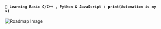#### `🚀 Learning Basic C/C++ , Python & JavaScript । print(Automation is my ❤)` 

![Roadmap Image](https://roadmap.sh/card/wide/68248ea62755c70244fdcc1c?variant=light&t=20250526)


<!--

**TalhaAhmedCho/TalhaAhmedCho** is a ✨ _special_ ✨ repository because its `README.md` (this file) appears on your GitHub profile.

Here are some ideas to get you started:

- 🔭 I’m currently working on ...
- 🌱 I’m currently learning ...
- 👯 I’m looking to collaborate on ...
- 🤔 I’m looking for help with ...
- 💬 Ask me about ...
- 📫 How to reach me: ...
- 😄 Pronouns: ...
- ⚡ Fun fact: ...
-->


